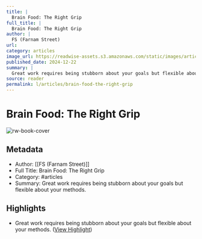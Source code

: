 ```yaml
---
title: |
  Brain Food: The Right Grip
full_title: |
  Brain Food: The Right Grip
author: |
  FS (Farnam Street)
url: 
category: articles
image_url: https://readwise-assets.s3.amazonaws.com/static/images/article4.6bc1851654a0.png
published_date: 2024-12-22
summary: |
  Great work requires being stubborn about your goals but flexible about your methods.
source: reader
permalink: l/articles/brain-food-the-right-grip
---
```

# Brain Food: The Right Grip

![rw-book-cover](https://readwise-assets.s3.amazonaws.com/static/images/article4.6bc1851654a0.png)

## Metadata
- Author: [[FS (Farnam Street)]]
- Full Title: Brain Food: The Right Grip
- Category: #articles
- Summary: Great work requires being stubborn about your goals but flexible about your methods.

## Highlights
- Great work requires being stubborn about your goals but flexible about your methods. ([View Highlight](https://read.readwise.io/read/01jg3tmr6p68ayvq0m77dgwgb8))


